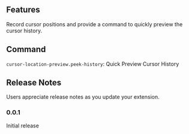 ## Features

Record cursor positions and provide a command to quickly preview the cursor history.

## Command

`cursor-location-preview.peek-history`: Quick Preview Cursor History

## Release Notes

Users appreciate release notes as you update your extension.

### 0.0.1

Initial release
